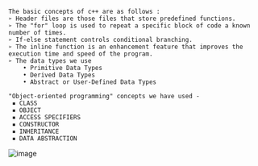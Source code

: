     The basic concepts of c++ are as follows :
    ➢ Header files are those files that store predefined functions.
    ➢ The "for" loop is used to repeat a specific block of code a known number of times.
    ➢ If-else statement controls conditional branching.
    ➢ The inline function is an enhancement feature that improves the execution time and speed of the program.
    ➢ The data types we use
        • Primitive Data Types
        • Derived Data Types
        • Abstract or User-Defined Data Types

    "Object-oriented programming" concepts we have used -
     ▪ CLASS
     ▪ OBJECT
     ▪ ACCESS SPECIFIERS
     ▪ CONSTRUCTOR
     ▪ INHERITANCE
     ▪ DATA ABSTRACTION
![image](https://user-images.githubusercontent.com/91780318/210431041-caae60ea-2a05-48cc-83b4-ca0e911e12bb.png)
